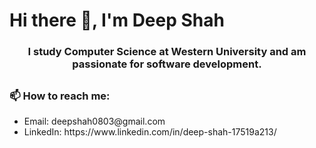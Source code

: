 <h1>Hi there 👋, I'm Deep Shah</h1>

<!--
**dshah1010/dshah1010** is a ✨ _special_ ✨ repository because its `README.md` (this file) appears on your GitHub profile.

Here are some ideas to get you started:

- 🔭 I’m currently working on ...
- 🌱 I’m currently learning ...
- 👯 I’m looking to collaborate on ...
- 🤔 I’m looking for help with ...
- 💬 Ask me about ...
- 📫 How to reach me: ...
- 😄 Pronouns: ...
- ⚡ Fun fact: ...
-->

<h3 align = 'center';>I study Computer Science at Western University and am passionate for software development.<h2>
 
  <h3>📫 How to reach me:</h3>
  <ul>
   <li>Email: deepshah0803@gmail.com</li>
   <li>LinkedIn: https://www.linkedin.com/in/deep-shah-17519a213/</li>
  </ul>

